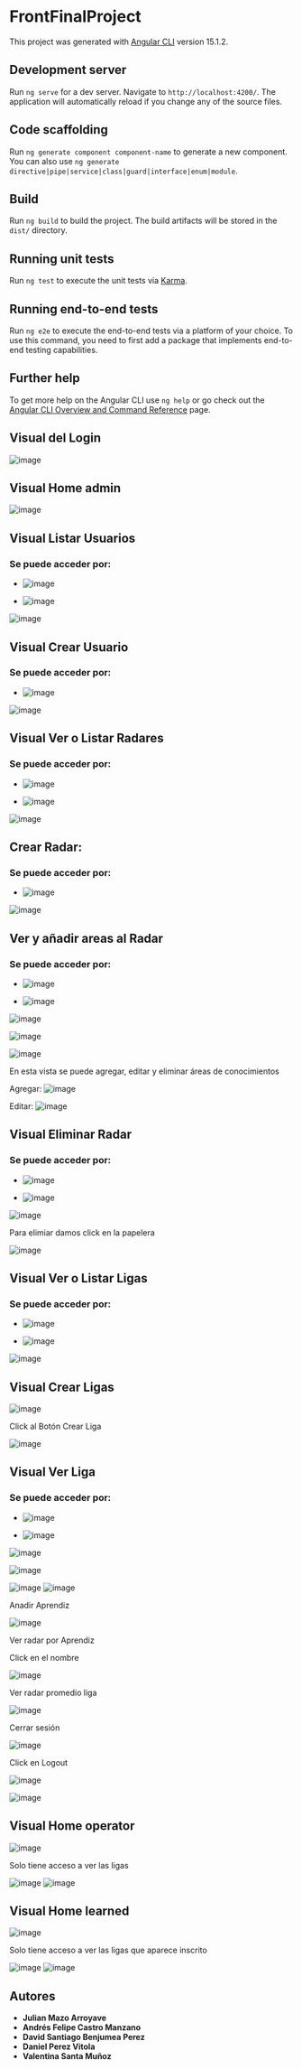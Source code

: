 # FrontFinalProject

This project was generated with [Angular CLI](https://github.com/angular/angular-cli) version 15.1.2.

## Development server

Run `ng serve` for a dev server. Navigate to `http://localhost:4200/`. The application will automatically reload if you change any of the source files.

## Code scaffolding

Run `ng generate component component-name` to generate a new component. You can also use `ng generate directive|pipe|service|class|guard|interface|enum|module`.

## Build

Run `ng build` to build the project. The build artifacts will be stored in the `dist/` directory.

## Running unit tests

Run `ng test` to execute the unit tests via [Karma](https://karma-runner.github.io).

## Running end-to-end tests

Run `ng e2e` to execute the end-to-end tests via a platform of your choice. To use this command, you need to first add a package that implements end-to-end testing capabilities.

## Further help

To get more help on the Angular CLI use `ng help` or go check out the [Angular CLI Overview and Command Reference](https://angular.io/cli) page.

## Visual del Login

![image](https://user-images.githubusercontent.com/37886668/229576882-77616c91-7ad8-4851-b4dc-2450c7baf87f.png)

## Visual Home admin

![image](https://user-images.githubusercontent.com/37886668/229577186-2cf93b59-e317-472f-86a2-24c1614a4b5c.png)

## Visual Listar Usuarios

### Se puede acceder por:

* ![image](https://user-images.githubusercontent.com/37886668/229577556-66f74fb1-e0e5-463e-8fcd-b30289b98f8c.png)

* ![image](https://user-images.githubusercontent.com/37886668/229577812-6424a37c-12aa-459d-a5dc-eb9787302460.png)

![image](https://user-images.githubusercontent.com/37886668/229577899-579f32b2-572d-4100-ba17-b9306a5af2d6.png)

## Visual Crear Usuario

### Se puede acceder por:

* ![image](https://user-images.githubusercontent.com/37886668/229578278-6545f1f2-78f1-4eed-9f8e-a365c74e66ea.png)

![image](https://user-images.githubusercontent.com/37886668/229578348-0527b2cb-eb5d-4313-a993-9f7d63dba262.png)

## Visual Ver o Listar Radares

### Se puede acceder por:

* ![image](https://user-images.githubusercontent.com/37886668/229578682-769e24b7-729e-4cb1-b585-c031af47db5c.png)

* ![image](https://user-images.githubusercontent.com/37886668/229578980-d1c15cfb-8111-44da-95bf-1b0d280341e6.png)

![image](https://user-images.githubusercontent.com/37886668/229579063-2776e357-de63-4003-b8c0-943ad8522267.png)

## Crear Radar:

### Se puede acceder por:

* ![image](https://user-images.githubusercontent.com/37886668/229579459-1f4c0a3a-d331-426a-abce-d036d801ea13.png)

![image](https://user-images.githubusercontent.com/37886668/229579637-0f35a235-dee6-4892-afed-3540fea1738e.png)

## Ver y añadir areas al Radar

### Se puede acceder por:

* ![image](https://user-images.githubusercontent.com/37886668/229578682-769e24b7-729e-4cb1-b585-c031af47db5c.png)

* ![image](https://user-images.githubusercontent.com/37886668/229578980-d1c15cfb-8111-44da-95bf-1b0d280341e6.png)

![image](https://user-images.githubusercontent.com/37886668/229579063-2776e357-de63-4003-b8c0-943ad8522267.png)

![image](https://user-images.githubusercontent.com/37886668/229580184-961e6607-3f2f-4187-9adc-970991481acc.png)

![image](https://user-images.githubusercontent.com/37886668/229580259-4405b687-f7f1-4c2d-9441-37c4235a50fe.png)

En esta vista se puede agregar, editar y eliminar áreas de conocimientos

Agregar:
![image](https://user-images.githubusercontent.com/37886668/229580404-49b702d9-520e-4438-808a-2f2c77bf5e22.png)

Editar:
![image](https://user-images.githubusercontent.com/37886668/229580462-d4cb0857-9b34-47d4-be41-a9cd8b69b23e.png)

## Visual Eliminar Radar

### Se puede acceder por:

* ![image](https://user-images.githubusercontent.com/37886668/229578682-769e24b7-729e-4cb1-b585-c031af47db5c.png)

* ![image](https://user-images.githubusercontent.com/37886668/229578980-d1c15cfb-8111-44da-95bf-1b0d280341e6.png)

![image](https://user-images.githubusercontent.com/37886668/229579063-2776e357-de63-4003-b8c0-943ad8522267.png)

Para elimiar damos click en la papelera

![image](https://user-images.githubusercontent.com/37886668/229581440-eb07c530-dd62-447d-b617-657cf0136eb0.png)

## Visual Ver o Listar Ligas

### Se puede acceder por:

* ![image](https://user-images.githubusercontent.com/37886668/229581987-7adb7d3f-9c54-4d5e-81dc-cef9b1f7cc83.png)

* ![image](https://user-images.githubusercontent.com/37886668/229582198-acd43c9a-b110-4ef6-8bf2-706db2e9a55c.png)

![image](https://user-images.githubusercontent.com/37886668/229582271-22ca2b30-2639-4253-a51c-f7f0ae510f93.png)

## Visual Crear Ligas

![image](https://user-images.githubusercontent.com/37886668/229582417-8f119748-19fe-4ba8-bff1-a245473005d4.png)

Click al Botón Crear Liga

![image](https://user-images.githubusercontent.com/37886668/229582473-632bdb7c-a780-41d4-b4a0-b244ceab9f92.png)

## Visual Ver Liga

### Se puede acceder por:

* ![image](https://user-images.githubusercontent.com/37886668/229581987-7adb7d3f-9c54-4d5e-81dc-cef9b1f7cc83.png)

* ![image](https://user-images.githubusercontent.com/37886668/229582198-acd43c9a-b110-4ef6-8bf2-706db2e9a55c.png)

![image](https://user-images.githubusercontent.com/37886668/229582271-22ca2b30-2639-4253-a51c-f7f0ae510f93.png)

![image](https://user-images.githubusercontent.com/37886668/229582949-0d1f1c90-4c12-43e2-86de-3a57b17397e4.png)

![image](https://user-images.githubusercontent.com/37886668/229583034-40a8e1f5-a015-46c3-aaae-bcce214c3d50.png)
![image](https://user-images.githubusercontent.com/37886668/229583071-5bdc43ef-f46a-407b-a955-2b0bd0a886ed.png)

Anadir Aprendiz

![image](https://user-images.githubusercontent.com/37886668/229583281-4a901286-7bea-40ae-a220-8319c4599d16.png)

Ver radar por Aprendiz

Click en el nombre

![image](https://user-images.githubusercontent.com/37886668/229583419-9c772535-27ce-4035-90e2-a376ce4194d4.png)

Ver radar promedio liga

![image](https://user-images.githubusercontent.com/37886668/229583575-8fc83c2d-8497-47b0-a4d2-e80d42a09fd4.png)

Cerrar sesión 

![image](https://user-images.githubusercontent.com/37886668/229583863-9bb5d60e-598c-4e79-ab77-08f2503ab9da.png)

Click en Logout

![image](https://user-images.githubusercontent.com/37886668/229583910-743c5a77-2651-41ab-8c8c-ebcaccfb89d3.png)

![image](https://user-images.githubusercontent.com/37886668/229583934-4d6e19b5-0a3e-4611-91f6-f55b490464e8.png)

## Visual Home operator

![image](https://user-images.githubusercontent.com/37886668/229584237-61b5a3c0-1169-479e-9b50-77e6ca233822.png)

Solo tiene acceso a ver las ligas

![image](https://user-images.githubusercontent.com/37886668/229584354-a95f4cd4-53c9-44b8-8b17-91143b1f13df.png)
![image](https://user-images.githubusercontent.com/37886668/229584392-3c494e74-d90b-4e30-9a6d-bfebc339a820.png)

## Visual Home learned

![image](https://user-images.githubusercontent.com/37886668/229584687-493fa62e-f66b-4019-92c7-cbae86472019.png)

Solo tiene acceso a ver las ligas que aparece inscrito

![image](https://user-images.githubusercontent.com/37886668/229584731-a0097c55-33ed-4e8d-8a1e-9bd1a913c1b6.png)
![image](https://user-images.githubusercontent.com/37886668/229584762-57289284-1b7c-492d-861f-fe6f28139331.png)


## Autores

* **Julian Mazo Arroyave**
* **Andrés Felipe Castro Manzano**
* **David Santiago Benjumea Perez**
* **Daniel Perez Vitola**
* **Valentina Santa Muñoz** 
